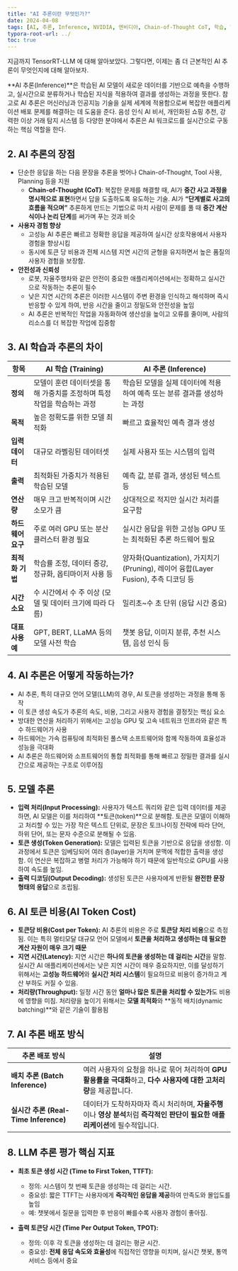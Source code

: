 ```yaml
---
title: "AI 추론이란 무엇인가?"
date: 2024-04-08
tags: [AI, 추론, Inference, NVIDIA, 엔비디아, Chain-of-Thought CoT, 학습, Training]
typora-root-url: ../
toc: true
---
```




지금까지 TensorRT-LLM 에 대해 알아보았다. 그렇다면, 이제는 좀 더 근본적인 AI 추론이 무엇인지에 대해 알아보자. 

**AI 추론(Inference)**은 학습된 AI 모델이 새로운 데이터를 기반으로 예측을 수행하고, 실시간으로 분류하거나 학습된 지식을 적용하여 결과를 생성하는 과정을 뜻한다. 참고로 AI 추론은 머신러닝과 인공지능 기술을 실제 세계에 적용함으로써 복잡한 애플리케이션 배포 문제를 해결하는 데 도움을 준다. 음성 인식 AI 비서, 개인화된 쇼핑 추천, 강력한 이상 거래 탐지 시스템 등 다양한 분야에서 추론은 AI 워크로드를 실시간으로 구동하는 핵심 역할을 한다. 



## 2. AI 추론의 장점 

* 단순한 응답을 하는 다음 문장을 추론을 벗어나 Chain-of-Thought, Tool 사용, Planning 등을 지원
  * **Chain-of-Thought (CoT)**: 복잡한 문제를 해결할 때, AI가 **중간 사고 과정을 명시적으로 표현**하면서 답을 도출하도록 유도하는 기술. AI가 **“단계별로 사고의 흐름을 적으며”** 추론하게 만드는 기법으로 마치 사람이 문제를 풀 때 **중간 계산식이나 논리 단계**를 써가며 푸는 것과 비슷
* **사용자 경험 향상**
  * 고성능 AI 추론은 빠르고 정확한 응답을 제공하여 실시간 상호작용에서 사용자 경험을 향상시킴 
  * 동시에 토큰 당 비용과 전체 시스템 지연 시간의 균형을 유지하면서 높은 품질의 사용자 경험을 보장함.
* **안전성과 신뢰성**
  * 로봇, 자율주행차와 같은 안전이 중요한 애플리케이션에서는 정확하고 실시간으로 작동하는 추론이 필수
  * 낮은 지연 시간의 추론은 이러한 시스템이 주변 환경을 인식하고 해석하며 즉시 반응할 수 있게 하여, 반응 시간을 줄이고 정밀도와 안전성을 높임
  * AI 추론은 반복적인 작업을 자동화하여 생산성을 높이고 오류를 줄이며, 사람의 리소스를 더 복잡한 작업에 집중함



## 3. AI 학습과 추론의 차이

| 항목              | **AI 학습 (Training)**                                       | **AI 추론 (Inference)**                                      |
| ----------------- | ------------------------------------------------------------ | ------------------------------------------------------------ |
| **정의**          | 모델이 훈련 데이터셋을 통해 가중치를 조정하며 특정 작업을 학습하는 과정 | 학습된 모델을 실제 데이터에 적용하여 예측 또는 분류 결과를 생성하는 과정 |
| **목적**          | 높은 정확도를 위한 모델 최적화                               | 빠르고 효율적인 예측 결과 생성                               |
| **입력 데이터**   | 대규모 라벨링된 데이터셋                                     | 실제 사용자 또는 시스템의 입력                               |
| **출력**          | 최적화된 가중치가 적용된 학습된 모델                         | 예측 값, 분류 결과, 생성된 텍스트 등                         |
| **연산량**        | 매우 크고 반복적이며 시간 소모가 큼                          | 상대적으로 적지만 실시간 처리를 요구함                       |
| **하드웨어 요구** | 주로 여러 GPU 또는 분산 클러스터 환경 필요                   | 실시간 응답을 위한 고성능 GPU 또는 최적화된 추론 하드웨어 필요 |
| **최적화 기법**   | 학습률 조정, 데이터 증강, 정규화, 옵티마이저 사용 등         | 양자화(Quantization), 가지치기(Pruning), 레이어 융합(Layer Fusion), 추측 디코딩 등 |
| **시간 소요**     | 수 시간에서 수 주 이상 (모델 및 데이터 크기에 따라 다름)     | 밀리초~수 초 단위 (응답 시간 중요)                           |
| **대표 사용 예**  | GPT, BERT, LLaMA 등의 모델 사전 학습                         | 챗봇 응답, 이미지 분류, 추천 시스템, 음성 인식 등            |



## 4. AI 추론은 어떻게 작동하는가?

* AI 추론, 특히 대규모 언어 모델(LLM)의 경우, AI 토큰을 생성하는 과정을 통해 동작
* 이 토큰 생성 속도가 추론의 속도, 비용, 그리고 사용자 경험을 결정짓는 핵심 요소
* 방대한 연산을 처리하기 위해서는 고성능 GPU 및 고속 네트워크 인프라와 같은 특수 하드웨어가 사용
* 하드웨어는 가속 컴퓨팅에 최적화된 풀스택 소프트웨어와 함께 작동하여 효율성과 성능을 극대화
* AI 추론은 하드웨어와 소프트웨어의 통합 최적화를 통해 빠르고 정밀한 결과를 실시간으로 제공하는 구조로 이루어짐



## 5. 모델 추론

* **입력 처리(Input Processing):** 사용자가 텍스트 쿼리와 같은 입력 데이터를 제공하면, AI 모델은 이를 처리하여 **토큰(token)**으로 분해함. 토큰은 모델이 이해하고 처리할 수 있는 가장 작은 텍스트 단위로, 문장은 토크나이징 전략에 따라 단어, 하위 단어, 또는 문자 수준으로 분해될 수 있음. 
* **토큰 생성(Token Generation):** 모델은 입력된 토큰을 기반으로 응답을 생성함.  이 과정에서 토큰은 임베딩되어 여러 층(layer)을 거치며 문맥에 적합한 출력을 생성함. 이 연산은 복잡하고 병렬 처리가 가능해야 하기 때문에 일반적으로 GPU를 사용하여 속도를 높임.
* **출력 디코딩(Output Decoding):** 생성된 토큰은 사용자에게 반환될 **완전한 문장 형태의 응답**으로 조립됨.



## 6. AI 토큰 비용(AI Token Cost)

* **토큰당 비용(Cost per Token):** AI 추론의 비용은 주로 **토큰당 처리 비용**으로 측정됨. 이는 특히 멀티모달 대규모 언어 모델에서 **토큰을 처리하고 생성하는 데 필요한 계산 자원이 매우 크기 때문**
* **지연 시간(Latency):** 지연 시간은 **하나의 토큰을 생성하는 데 걸리는 시간**을 말함. 실시간 AI 애플리케이션에서는 낮은 지연 시간이 매우 중요하지만, 이를 달성하기 위해서는 **고성능 하드웨어**와 **실시간 처리 시스템**이 필요하므로 비용이 증가하고 계산 부하도 커질 수 있음.
* **처리량(Throughput):** 일정 시간 동안 **얼마나 많은 토큰을 처리할 수 있는가**도 비용에 영향을 미침. 처리량을 높이기 위해서는 **모델 최적화**와 **동적 배치(dynamic batching)**와 같은 기술이 활용됨



## 7. **AI 추론 배포 방식**

| **추론 배포 방식**                    | **설명**                                                     |
| ------------------------------------- | ------------------------------------------------------------ |
| **배치 추론 (Batch Inference)**       | 여러 사용자의 요청을 하나로 묶어 처리하여 **GPU 활용률을 극대화**하고, **다수 사용자에 대한 고처리량**을 제공합니다. |
| **실시간 추론 (Real-Time Inference)** | 데이터가 도착하자마자 즉시 처리하며, **자율주행**이나 **영상 분석**처럼 **즉각적인 판단이 필요한 애플리케이션**에 필수적입니다. |



## 8. **LLM 추론 평가 핵심 지표**

* **최초 토큰 생성 시간 (Time to First Token, TTFT):** 

  * 정의: 시스템이 첫 번째 토큰을 생성하는 데 걸리는 시간.
  * 중요성: 짧은 TTFT는 사용자에게 **즉각적인 응답을 제공**하여 만족도와 몰입도를 높임
  * 예: 챗봇에서 질문을 입력한 후 반응이 빠를수록 사용자 경험이 좋아짐.

* **출력 토큰당 시간 (Time Per Output Token, TPOT):**

  * 정의: 이후 각 토큰을 생성하는 데 걸리는 평균 시간.
  * 중요성: **전체 응답 속도와 효율성**에 직접적인 영향을 미치며, 실시간 챗봇, 통역 서비스 등에서 중요

  

